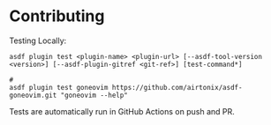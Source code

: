 # Contributing

Testing Locally:

```shell
asdf plugin test <plugin-name> <plugin-url> [--asdf-tool-version <version>] [--asdf-plugin-gitref <git-ref>] [test-command*]

#
asdf plugin test goneovim https://github.com/airtonix/asdf-goneovim.git "goneovim --help"
```

Tests are automatically run in GitHub Actions on push and PR.
